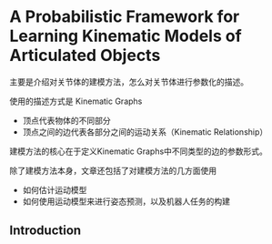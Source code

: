 # A Probabilistic Framework for Learning Kinematic Models of Articulated Objects
主要是介绍对关节体的建模方法，怎么对关节体进行参数化的描述。

使用的描述方式是 Kinematic Graphs
- 顶点代表物体的不同部分
- 顶点之间的边代表各部分之间的运动关系（Kinematic Relationship）

建模方法的核心在于定义Kinematic Graphs中不同类型的边的参数形式。

除了建模方法本身，文章还包括了对建模方法的几方面使用
- 如何估计运动模型
- 如何使用运动模型来进行姿态预测，以及机器人任务的构建

## Introduction